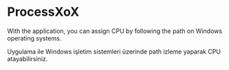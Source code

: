 # ProcessXoX

With the application, you can assign CPU by following the path on Windows operating systems.

Uygulama ile Windows işletim sistemleri üzerinde path izleme yaparak CPU atayabilirsiniz.


